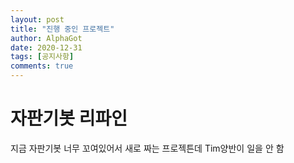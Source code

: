 ```yaml
---
layout: post
title: "진행 중인 프로젝트"
author: AlphaGot
date: 2020-12-31
tags: [공지사항]
comments: true
---
```


# 자판기봇 리파인
지금 자판기봇 너무 꼬여있어서 새로 짜는 프로젝튼데 Tim양반이 일을 안 함
